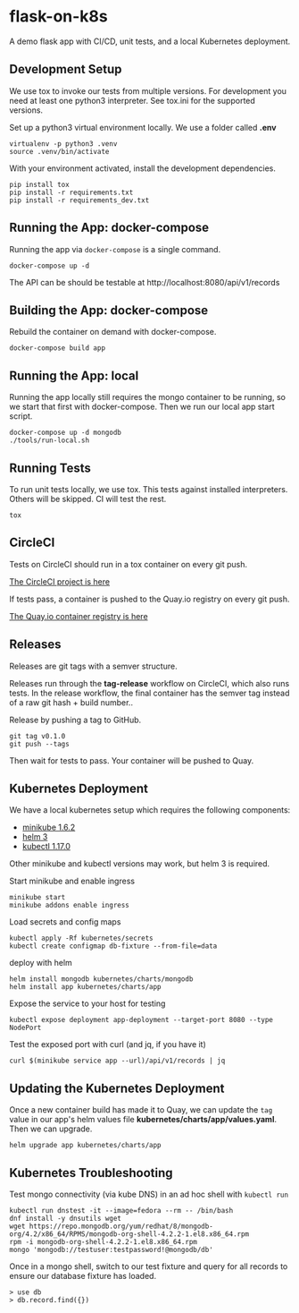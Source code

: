 # flask-on-k8s

A demo flask app with CI/CD, unit tests, and a local Kubernetes deployment.

## Development Setup

We use tox to invoke our tests from multiple versions. For development you need
at least one python3 interpreter. See tox.ini for the supported versions.

Set up a python3 virtual environment locally. We use a folder called **.env**

```
virtualenv -p python3 .venv
source .venv/bin/activate
```

With your environment activated, install the development dependencies.

```
pip install tox 
pip install -r requirements.txt
pip install -r requirements_dev.txt
```

## Running the App: docker-compose

Running the app via `docker-compose` is a single command.

```
docker-compose up -d
```

The API can be should be testable at http://localhost:8080/api/v1/records 

## Building the App: docker-compose

Rebuild the container on demand with docker-compose.

```
docker-compose build app
```

## Running the App: local

Running the app locally still requires the mongo container to be running, so we
start that first with docker-compose. Then we run our local app start script.

```
docker-compose up -d mongodb
./tools/run-local.sh
```

## Running Tests

To run unit tests locally, we use tox. This tests against installed interpreters.
Others will be skipped. CI will test the rest.

```
tox
```

## CircleCI

Tests on CircleCI should run in a tox container on every git push.

[The CircleCI project is here](https://circleci.com/gh/dontlaugh/flask-on-k8s)

If tests pass, a container is pushed to the Quay.io registry on every git push.

[The Quay.io container registry is here](https://quay.io/repository/dontlaugh/flask-on-k8s?tab=tags)

## Releases

Releases are git tags with a semver structure.

Releases run through the **tag-release** workflow on CircleCI, which also runs 
tests. In the release workflow, the final container has the semver tag instead 
of a raw git hash + build number..

Release by pushing a tag to GitHub.

```
git tag v0.1.0
git push --tags
```

Then wait for tests to pass. Your container will be pushed to Quay.

## Kubernetes Deployment

We have a local kubernetes setup which requires the following components:

* [minikube 1.6.2](https://kubernetes.io/docs/tasks/tools/install-minikube/)
* [helm 3](https://helm.sh/docs/intro/install/)
* [kubectl 1.17.0](https://kubernetes.io/docs/tasks/tools/install-kubectl/#install-kubectl-on-linux)

Other minikube and kubectl versions may work, but helm 3 is required.


Start minikube and enable ingress

```
minikube start
minikube addons enable ingress
```

Load secrets and config maps

```
kubectl apply -Rf kubernetes/secrets
kubectl create configmap db-fixture --from-file=data
```

deploy with helm

```
helm install mongodb kubernetes/charts/mongodb
helm install app kubernetes/charts/app
```

Expose the service to your host for testing

```
kubectl expose deployment app-deployment --target-port 8080 --type NodePort
```

Test the exposed port with curl (and jq, if you have it)

```
curl $(minikube service app --url)/api/v1/records | jq
```

## Updating the Kubernetes Deployment

Once a new container build has made it to Quay, we can update the `tag` value
in our app's helm values file **kubernetes/charts/app/values.yaml**. Then we can 
upgrade.

```
helm upgrade app kubernetes/charts/app
```

## Kubernetes Troubleshooting

Test mongo connectivity (via kube DNS) in an ad hoc shell with `kubectl run`

```
kubectl run dnstest -it --image=fedora --rm -- /bin/bash
dnf install -y dnsutils wget
wget https://repo.mongodb.org/yum/redhat/8/mongodb-org/4.2/x86_64/RPMS/mongodb-org-shell-4.2.2-1.el8.x86_64.rpm
rpm -i mongodb-org-shell-4.2.2-1.el8.x86_64.rpm 
mongo 'mongodb://testuser:testpassword!@mongodb/db'
```

Once in a mongo shell, switch to our test fixture and query for all records to
ensure our database fixture has loaded.

```
> use db
> db.record.find({})
```
